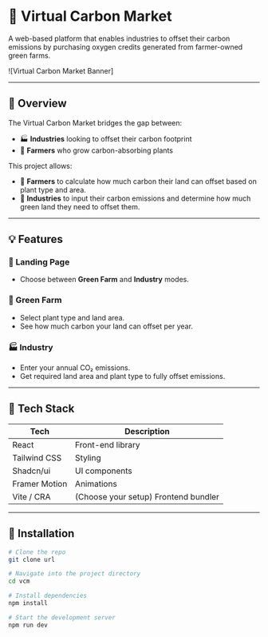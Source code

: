 # 🌱 Virtual Carbon Market

A web-based platform that enables industries to offset their carbon emissions by purchasing oxygen credits generated from farmer-owned green farms.

![Virtual Carbon Market Banner]

---

## 🚀 Overview

The Virtual Carbon Market bridges the gap between:
- 🏭 **Industries** looking to offset their carbon footprint
- 🌿 **Farmers** who grow carbon-absorbing plants

This project allows:
- 🌾 **Farmers** to calculate how much carbon their land can offset based on plant type and area.
- 🧪 **Industries** to input their carbon emissions and determine how much green land they need to offset them.

---

## 💡 Features

### 🔹 Landing Page
- Choose between **Green Farm** and **Industry** modes.

### 🌿 Green Farm
- Select plant type and land area.
- See how much carbon your land can offset per year.

### 🏭 Industry
- Enter your annual CO₂ emissions.
- Get required land area and plant type to fully offset emissions.

---

## 🧠 Tech Stack

| Tech         | Description                          |
|--------------|--------------------------------------|
| React        | Front-end library                    |
| Tailwind CSS | Styling                              |
| Shadcn/ui    | UI components                        |
| Framer Motion| Animations                           |
| Vite / CRA   | (Choose your setup) Frontend bundler |

---

## 🔧 Installation

```bash
# Clone the repo
git clone url

# Navigate into the project directory
cd vcm

# Install dependencies
npm install

# Start the development server
npm run dev
